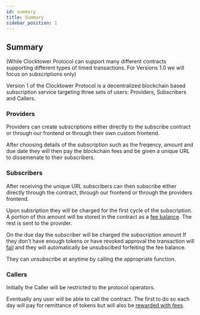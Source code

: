 ```yaml
---
id: summary
title: Summary
sidebar_position: 1
---
```


## Summary

(While Clocktower Protocol can support many different contracts supporting different types of timed transactions. For Versions 1.0 we will focus on subscriptions only)

Version 1 of the Clocktower Protocol is a decentralized blockchain based subscription service targeting three sets of users: Providers, Subscribers and Callers. 

### Providers

Providers can create subscriptions either directly to the subscribe contract or through our frontend or through their own custom frontend.  

After choosing details of the subscription such as the freqency, amount and due date they will then pay the blockchain fees and be given a unique URL to dissemenate to their subscribers. 

### Subscribers

After receiving the unique URL subscribers can then subscribe either directly through the contract, through our frontend or through the providers frontend. 

Upon subsription they will be charged for the first cycle of the subscription. A portion of this amount will be stored in the contract as a [fee balance](/docs/concepts/01-theprotocol/02-protocol_concepts/06_fees.md). The rest is sent to the provider. 

On the due day the subscriber will be charged the subscription amount If they don't have enough tokens or have revoked approval the transaction will [fail](/docs/concepts/01-theprotocol/02-protocol_concepts/05_failed_transactions.md) and they will automatically be unsubscibed forfeiting the fee balance. 

They can unsubscribe at anytime by calling the appropriate function. 

### Callers

Initially the Caller will be restricted to the protocol operators. 

Eventually any user will be able to call the contract. The first to do so each day will pay for remittance of tokens but will also be [rewarded with fees](/docs/concepts/01-theprotocol/02-protocol_concepts/06_fees.md). 



